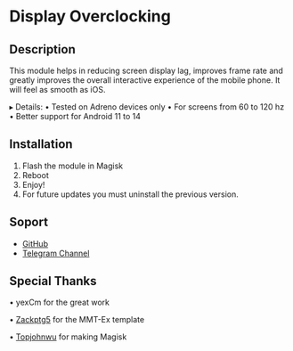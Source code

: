# Display Overclocking

## Description
This module helps in reducing screen display lag, improves frame rate and greatly improves the overall interactive experience of the mobile phone. It will feel as smooth as iOS.

▸ Details:
• Tested on Adreno devices only
• For screens from 60 to 120 hz
• Better support for Android 11 to 14

## Installation 
1. Flash the module in Magisk
2. Reboot
3. Enjoy!
4. For future updates you must uninstall the previous version.

## Soport
- [GitHub](https://github.com/LeanxModulostk/DisplayOverclocking) 
- [Telegram Channel](https://t.me/modulostk)

## Special Thanks

• yexCm for the great work

• [Zackptg5](https://github.com/Zackptg5) for the MMT-Ex template

• [Topjohnwu](https://github.com/topjohnwu) for making Magisk